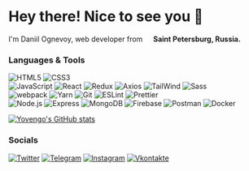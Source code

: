 # Hey there! Nice to see you 👾

I'm Daniil Ognevoy, web developer from <img src="https://cdn-icons-png.flaticon.com/512/4628/4628645.png" width='13'> **Saint Petersburg, Russia.**

### Languages & Tools
![HTML5](https://img.shields.io/badge/-HTML5-090909?style=flat-square&logo=html5)
![CSS3](https://img.shields.io/badge/-CSS3-090909?style=flat-square&logo=CSS3&logoColor=2299f8)
<br/>
![JavaScript](https://img.shields.io/badge/-JavaScript-090909?style=flat-square&logo=javascript)
![React](https://img.shields.io/badge/-React-090909?style=flat-square&logo=React)
![Redux](https://img.shields.io/badge/-Redux-090909?style=flat-square&logo=Redux&logoColor=764abc)
![Axios](https://img.shields.io/badge/-Axios-090909?style=flat-square&logo=Axios&logoColor=5A29E4)
![TailWind](https://img.shields.io/badge/-TailWind-090909?style=flat-square&logo=TailwindCSS)
![Sass](https://img.shields.io/badge/-Sass-090909?style=flat-square&logo=Sass)
<br/>
![webpack](https://img.shields.io/badge/-webpack-090909?style=flat-square&logo=WebPack)
![Yarn](https://img.shields.io/badge/-Yarn-090909?style=flat-square&logo=yarn)
![Git](https://img.shields.io/badge/-Git-090909?style=flat-square&logo=Git)
![ESLint](https://img.shields.io/badge/-ESLint-090909?style=flat-square&logo=ESLint&logoColor=4B32C3)
![Prettier](https://img.shields.io/badge/-Prettier-090909?style=flat-square&logo=Prettier)
<br/>
![Node.js](https://img.shields.io/badge/-Node.js-090909?style=flat-square&logo=Node.js)
![Express](https://img.shields.io/badge/-Express-090909?style=flat-square&logo=Express)
![MongoDB](https://img.shields.io/badge/-MongoDB-090909?style=flat-square&logo=MongoDB)
![Firebase](https://img.shields.io/badge/-Firebase-090909?style=flat-square&logo=Firebase)
![Postman](https://img.shields.io/badge/-Postman-090909?style=flat-square&logo=Postman)
![Docker](https://img.shields.io/badge/-Docker-090909?style=flat-square&logo=Docker)

[![Yovengo's GitHub stats](https://github-readme-stats.vercel.app/api?username=yovengo&show_icons=true&theme=github_dark&border_color=30363d)](https://github.com/anuraghazra/github-readme-stats)

### Socials
[![Twitter](https://img.shields.io/badge/-Twitter-090909?style=for-the-badge&logo=Twitter)](https://twitter.com/DOgnevoy)
[![Telegram](https://img.shields.io/badge/-Telegram-090909?style=for-the-badge&logo=Telegram)](https://t.me/yovengowo)
[![Instagram](https://img.shields.io/badge/-Instagram-090909?style=for-the-badge&logo=Instagram)](https://www.instagram.com/glhf.ognevoy/)
[![Vkontakte](https://img.shields.io/badge/-Vkontakte-090909?style=for-the-badge&logo=Vk&logoColor=0077FF)](https://vk.com/yovengo1)